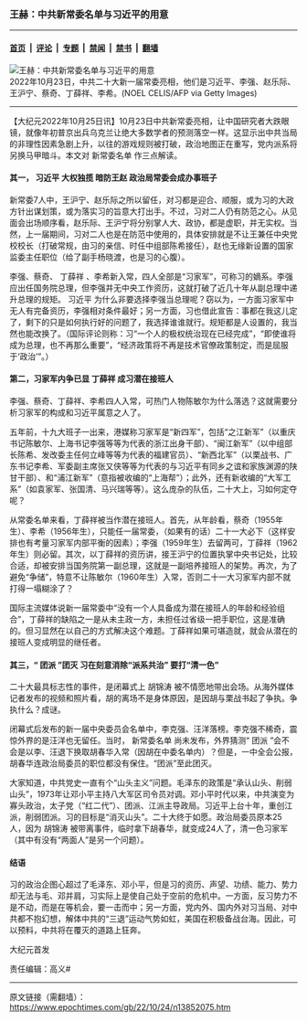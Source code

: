 ### 王赫：中共新常委名单与习近平的用意

---

#### [首页](../../../..?n13852075) &nbsp;|&nbsp; [评论](../../../../../epoch-comment?n13852075) &nbsp;|&nbsp; [专题](../../../../../epoch-special?n13852075) &nbsp;|&nbsp; [禁闻](../../../../../epoch-news?n13852075) &nbsp;|&nbsp; [禁书](../../../../../books?n13852075) &nbsp;|&nbsp; [翻墙](https://github.com/gfw-breaker/nogfw/blob/master/README.md?n13852075)


<div><img alt="王赫：中共新常委名单与习近平的用意" class="attachment-djy_600_400 size-djy_600_400 wp-post-image" src="https://i.epochtimes.com/assets/uploads/2022/10/id13851122-GettyImages-1244160743-1-800x450.jpg"/>
<div class="caption">
 2022年10月23日，中共二十大新一届常委亮相，他们是习近平、李强、赵乐际、王沪宁、蔡奇、丁薛祥、李希。(NOEL CELIS/AFP via Getty Images)
</div></div><hr/><div class="post_content" id="artbody" itemprop="articleBody">
 <!-- article content begin -->
 <p>
  【大纪元2022年10月25日讯】10月23日中共新常委亮相，让中国研究者大跌眼镜，就像年初普京出兵乌克兰让绝大多数学者的预测落空一样。这显示出中共当局的非理性因素急剧上升，以往的游戏规则被打破，政治地图正在重写，党内派系将另换马甲暗斗。本文对
  <ok href="https://www.epochtimes.com/gb/tag/%E6%96%B0%E5%B8%B8%E5%A7%94%E5%90%8D%E5%8D%95.html">
   新常委名单
  </ok>
  作三点解读。
 </p>
 <h4>
  其一，
  <ok href="https://www.epochtimes.com/gb/tag/%E4%B9%A0%E8%BF%91%E5%B9%B3.html">
   习近平
  </ok>
  大权独揽 暗防王赵 政治局常委会成办事班子
 </h4>
 <p>
  新常委7人中，王沪宁、赵乐际之所以留任，对习都是迎合、顺服，或为习的大政方针出谋划策，或为落实习的旨意大打出手。不过，习对二人仍有防范之心。从见面会出场顺序看，赵乐际、王沪宁将分别掌人大、政协，都是虚职，并无实权。当然，上一届期间，习对二人也是在防范中使用的，具体安排就是不让王兼任中央党校校长（打破常规，由习的亲信、时任中组部陈希接任），赵也无缘新设置的国家监委主任职位（给了副手杨晓渡，也是习的心腹）。
 </p>
 <p>
  李强、蔡奇、
  <ok href="https://www.epochtimes.com/gb/tag/%E4%B8%81%E8%96%9B%E7%A5%A5.html">
   丁薛祥
  </ok>
  、李希新入常，四人全部是“习家军”，可称习的嫡系。李强应出任国务院总理，但李强并无中央工作资历，这就打破了近几十年从副总理中递升总理的规矩。
  <ok href="https://www.epochtimes.com/gb/tag/%E4%B9%A0%E8%BF%91%E5%B9%B3.html">
   习近平
  </ok>
  为什么非要选择李强当总理呢？窃以为，一方面习家军中无人有完备资历，李强相对条件最好；另一方面，习也借此宣告：事都在我这儿定了，剩下的只是如何执行好的问题了，我选择谁谁就行。规矩都是人设置的，我当然也能改换了。（国际评论则称：习“一个人的极权统治现在已经完成”，“即使谁将成为总理，也不再那么重要”，“经济政策将不再是技术官僚政策制定，而是屈服于‘政治’”。）
 </p>
 <h4>
  第二，习家军内争已显
  <ok href="https://www.epochtimes.com/gb/tag/%E4%B8%81%E8%96%9B%E7%A5%A5.html">
   丁薛祥
  </ok>
  成习潜在接班人
 </h4>
 <p>
  李强、蔡奇、丁薛祥、李希四人入常，可热门人物陈敏尔为什么落选？这就需要分析习家军的构成和习近平属意之人了。
 </p>
 <p>
  五年前，十九大班子一出来，港媒称习家军是“新四军”，包括“之江新军”（以重庆书记陈敏尔、上海书记李强等等为代表的浙江出身干部）、“闽江新军”（以中组部长陈希、发改委主任何立峰等等为代表的福建官员）、“新西北军”（以栗战书、广东书记李希、军委副主席张又侠等等为代表的与习近平有同乡之谊和家族渊源的陕甘干部）、和“浦江新军”（意指被收编的“上海帮”）；此外，还有新收编的“大军工系”（如袁家军、张国清、马兴瑞等等）。这么庞杂的队伍，二十大上，习如何定夺呢？
 </p>
 <p>
  从常委名单来看，丁薛祥被当作潜在接班人。首先，从年龄看，蔡奇（1955年生）、李希（1956年生），只能任一届常委，（如果有的话）二十一大必下（这样安排也有考量习家军内部平衡的因素）；李强（1959年生）去留两可，丁薛祥（1962年生）则必留。其次，以丁薛祥的资历讲，接王沪宁的位置执掌中央书记处，比较合适，却被安排当国务院第一副总理，这就是一副培养接班人的架势。再次，为了避免“争储”，特意不让陈敏尔（1960年生）入常，否则二十一大习家军内部不就打得一塌糊涂了？
 </p>
 <p>
  国际主流媒体说新一届常委中“没有一个人具备成为潜在接班人的年龄和经验组合”，丁薛祥的缺陷之一是从未主政一方，未担任过省级一把手职位，这是准确的。但习显然在以自己的方式解决这个难题。丁薛祥如果可堪造就，就会从潜在的接班人变成明显的继任者。
 </p>
 <h4>
  其三，“
  <ok href="https://www.epochtimes.com/gb/tag/%E5%9B%A2%E6%B4%BE.html">
   团派
  </ok>
  ”团灭 习在刻意消除“派系共治” 要打“清一色”
 </h4>
 <p>
  二十大最具标志性的事件，是闭幕式上
  <ok href="https://www.epochtimes.com/gb/tag/%E8%83%A1%E9%94%A6%E6%B6%9B.html">
   胡锦涛
  </ok>
  被不情愿地带出会场。从海外媒体记者发布的视频和照片看，胡的离场不是身体原因，是因胡与栗战书起了争执。争执什么？成谜。
 </p>
 <p>
  闭幕式后发布的新一届中央委员会名单中，李克强、汪洋落榜。李克强不稀奇，震惊外界的是汪洋也无留任。当时，
  <ok href="https://www.epochtimes.com/gb/tag/%E6%96%B0%E5%B8%B8%E5%A7%94%E5%90%8D%E5%8D%95.html">
   新常委名单
  </ok>
  尚未发布，外界猜测“
  <ok href="https://www.epochtimes.com/gb/tag/%E5%9B%A2%E6%B4%BE.html">
   团派
  </ok>
  ”会不会是以李、汪退下换取胡春华入常（因胡在中委名单内）？但是，一中全会公报，胡春华连政治局委员的职位都没有保住。“团派”至此团灭。
 </p>
 <p>
  大家知道，中共党史一直有个“山头主义”问题。毛泽东的政策是“承认山头、削弱山头”，1973年让邓小平主持八大军区司令员对调。邓小平时代以来，中共演变为寡头政治，太子党（“红二代”）、团派、江派主导政局。习近平上台十年，重创江派，削弱团派。习的目标是“消灭山头”。二十大终于如愿。政治局委员原本25人，因为
  <ok href="https://www.epochtimes.com/gb/tag/%E8%83%A1%E9%94%A6%E6%B6%9B.html">
   胡锦涛
  </ok>
  被带离事件，临时拿下胡春华，就变成24人了，清一色习家军（其中有没有“两面人”是另一个问题）。
 </p>
 <h4>
  结语
 </h4>
 <p>
  习的政治企图心超过了毛泽东、邓小平，但是习的资历、声望、功绩、能力、势力却无法与毛、邓并肩，习实际上是使自己处于空前的危机中。一方面，反习势力不是不动，而是在等机会，要一击而中；另一方面，党内外、国内外对习当局、对中共都不抱幻想，解体中共的“三退”运动气势如虹，美国在积极备战台海。因此，可以预料，中共将在覆灭的道路上狂奔。
 </p>
 <p>
  大纪元首发
 </p>
 <p>
  责任编辑：高义#
 </p>
 <!-- article content end -->
 <div id="below_article_ad">
 </div>
</div>


---

原文链接（需翻墙）：https://www.epochtimes.com/gb/22/10/24/n13852075.htm